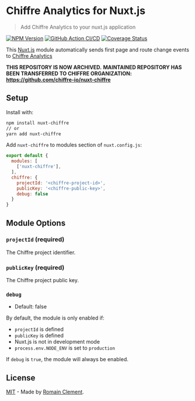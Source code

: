 # Chiffre Analytics for Nuxt.js

> Add Chiffre Analytics to your nuxt.js application

[![NPM Version](https://img.shields.io/npm/v/nuxt-chiffre)](https://www.npmjs.com/package/nuxt-chiffre)
[![GitHub Action CI/CD](https://github.com/rclement/nuxt-chiffre/workflows/nuxt-chiffre%20CI/CD/badge.svg)](https://github.com/rclement/nuxt-chiffre/actions?query=workflow%3A%22nuxt-chiffre+CI%2FCD%22)
[![Coverage Status](https://img.shields.io/codecov/c/github/rclement/nuxt-chiffre)](https://codecov.io/gh/rclement/nuxt-chiffre)

This [Nuxt.js] module automatically sends first page and route change events to [Chiffre Analytics]

**THIS REPOSITORY IS NOW ARCHIVED.**
**MAINTAINED REPOSITORY HAS BEEN TRANSFERRED TO CHIFFRE ORGANIZATION: https://github.com/chiffre-io/nuxt-chiffre**

## Setup

Install with:

```bash
npm install nuxt-chiffre
// or
yarn add nuxt-chiffre
```

Add `nuxt-chiffre` to modules section of `nuxt.config.js`:

```js
export default {
  modules: [
    ['nuxt-chiffre'],
  ],
  chiffre: {
    projectId: '<chiffre-project-id>',
    publicKey: '<chiffre-public-key>',
    debug: false
  }
}
```

## Module Options

### `projectId` (required)

The Chiffre project identifier.

### `publicKey` (required)

The Chiffre project public key.

### `debug`

- Default: false

By default, the module is only enabled if:

- `projectId` is defined
- `publicKey` is defined
- Nuxt.js is not in development mode
- `process.env.NODE_ENV` is set to `production`

If `debug` is `true`, the module will always be enabled.

## License

[MIT] - Made by [Romain Clement](https://romain-clement.net).

[Nuxt.js]: https://nuxtjs.org
[Chiffre Analytics]: https://chiffre.io
[MIT]: https://github.com/rclement/nuxt-chiffre/blob/master/LICENSE
[Romain Clement]: https://romain-clement.net
